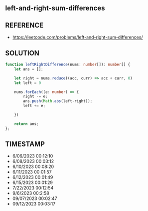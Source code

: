## left-and-right-sum-differences

## REFERENCE

- https://leetcode.com/problems/left-and-right-sum-differences/

## SOLUTION

``` Typescript
function leftRightDifference(nums: number[]): number[] {
    let ans = [];

    let right = nums.reduce((acc, curr) => acc + curr, 0)
    let left = 0

    nums.forEach((e: number) => {
        right -= e;
        ans.push(Math.abs(left-right));
        left += e;

    })

    return ans;
};
```

## TIMESTAMP

- 6/06/2023 00:12:10
- 6/08/2023 00:03:12
- 6/10/2023 00:08:20
- 6/11/2023 00:01:57
- 6/12/2023 00:01:49
- 6/15/2023 00:01:29
- 7/22/2023 00:12:54
- 9/6/2023 00:2:58
- 09/07/2023 00:02:47
- 09/12/2023 00:03:17








